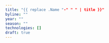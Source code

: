 ```yaml
---
title: "{{ replace .Name "-" " " | title }}"
byline: ""
year: ""
season: ""
technologies: []
draft: true
---
```

